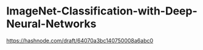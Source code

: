 # ImageNet-Classification-with-Deep-Neural-Networks

https://hashnode.com/draft/64070a3bc140750008a6abc0
